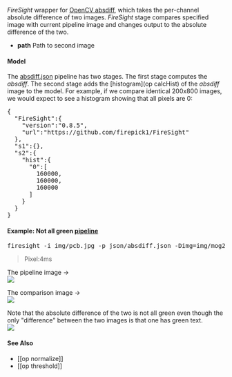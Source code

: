 _FireSight_ wrapper for [OpenCV absdiff](http://opencv.jp/opencv-2svn_org/cpp/core_operations_on_arrays.html#cv-absdiff), which takes the per-channel absolute difference of two images. _FireSight_ stage compares specified image with current pipeline image and changes output to the absolute difference of the two.

* **path** Path to second image

#### Model
The [absdiff.json](https://github.com/firepick1/FireSight/blob/master/json/absdiff.json) pipeline has two stages. The first stage computes the _absdiff_. The second stage adds the [histogram](op calcHist) of the _absdiff_ image to the model. For example, if we compare identical 200x800 images, we would expect to see a histogram showing that all pixels are 0:

<pre>{
  "FireSight":{
    "version":"0.8.5",
    "url":"https://github.com/firepick1/FireSight"
  },
  "s1":{},
  "s2":{
    "hist":{
      "0":[
        160000,
        160000,
        160000
      ]
    }
  }
}</pre>

#### Example: Not all green [pipeline](https://github.com/firepick1/FireSight/blob/master/json/absdiff.json)
<pre>firesight -i img/pcb.jpg -p json/absdiff.json -Dimg=img/mog2.jpg -o target/absdiff.png</pre>
> Pixel:4ms

The pipeline image &rarr; <br>
<img src="https://github.com/firepick1/FireSight/blob/master/img/pcb.jpg?raw=true">

The comparison image &rarr; <br>
<img src="https://github.com/firepick1/FireSight/blob/master/img/mog2.jpg?raw=true">

Note that the absolute difference of the two is not all green even though the only "difference" between the two images is that one has green text. <br>
<img src="https://github.com/firepick1/FireSight/blob/master/img/absdiff.png?raw=true">

#### See Also
* [[op normalize]]
* [[op threshold]]

